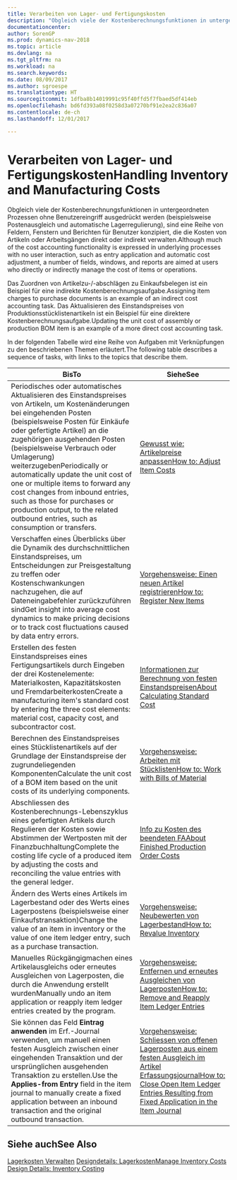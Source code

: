 ```yaml
---
title: Verarbeiten von Lager- und Fertigungskosten
description: "Obgleich viele der Kostenberechnungsfunktionen in untergeordneten Prozessen ohne Benutzereingriff ausgedrückt werden (beispielsweise Postenausgleich und automatische Lagerregulierung), sind eine Reihe von Feldern, Fenstern und Berichten für Benutzer konzipiert, die die Kosten von Artikeln oder Arbeitsgängen direkt oder indirekt verwalten."
documentationcenter: 
author: SorenGP
ms.prod: dynamics-nav-2018
ms.topic: article
ms.devlang: na
ms.tgt_pltfrm: na
ms.workload: na
ms.search.keywords: 
ms.date: 08/09/2017
ms.author: sgroespe
ms.translationtype: HT
ms.sourcegitcommit: 1dfba8b14019991c95f40ffd5f7fbaed5df414eb
ms.openlocfilehash: bd6fd393a08f0258d3a07270bf91e2ea2c836a07
ms.contentlocale: de-ch
ms.lasthandoff: 12/01/2017

---
```

# <a name="handling-inventory-and-manufacturing-costs"></a><span data-ttu-id="76f95-103">Verarbeiten von Lager- und Fertigungskosten</span><span class="sxs-lookup"><span data-stu-id="76f95-103">Handling Inventory and Manufacturing Costs</span></span>
<span data-ttu-id="76f95-104">Obgleich viele der Kostenberechnungsfunktionen in untergeordneten Prozessen ohne Benutzereingriff ausgedrückt werden (beispielsweise Postenausgleich und automatische Lagerregulierung), sind eine Reihe von Feldern, Fenstern und Berichten für Benutzer konzipiert, die die Kosten von Artikeln oder Arbeitsgängen direkt oder indirekt verwalten.</span><span class="sxs-lookup"><span data-stu-id="76f95-104">Although much of the cost accounting functionality is expressed in underlying processes with no user interaction, such as entry application and automatic cost adjustment, a number of fields, windows, and reports are aimed at users who directly or indirectly manage the cost of items or operations.</span></span>  

 <span data-ttu-id="76f95-105">Das Zuordnen von Artikelzu-/-abschlägen zu Einkaufsbelegen ist ein Beispiel für eine indirekte Kostenberechnungsaufgabe.</span><span class="sxs-lookup"><span data-stu-id="76f95-105">Assigning item charges to purchase documents is an example of an indirect cost accounting task.</span></span> <span data-ttu-id="76f95-106">Das Aktualisieren des Einstandspreises von Produktionsstücklistenartikeln ist ein Beispiel für eine direktere Kostenberechnungsaufgabe.</span><span class="sxs-lookup"><span data-stu-id="76f95-106">Updating the unit cost of assembly or production BOM item is an example of a more direct cost accounting task.</span></span>  

 <span data-ttu-id="76f95-107">In der folgenden Tabelle wird eine Reihe von Aufgaben mit Verknüpfungen zu den beschriebenen Themen erläutert.</span><span class="sxs-lookup"><span data-stu-id="76f95-107">The following table describes a sequence of tasks, with links to the topics that describe them.</span></span>   

|<span data-ttu-id="76f95-108">**Bis**</span><span class="sxs-lookup"><span data-stu-id="76f95-108">**To**</span></span>|<span data-ttu-id="76f95-109">**Siehe**</span><span class="sxs-lookup"><span data-stu-id="76f95-109">**See**</span></span>|  
|------------|-------------|  
|<span data-ttu-id="76f95-110">Periodisches oder automatisches Aktualisieren des Einstandspreises von Artikeln, um Kostenänderungen bei eingehenden Posten (beispielsweise Posten für Einkäufe oder gefertigte Artikel) an die zugehörigen ausgehenden Posten (beispielsweise Verbrauch oder Umlagerung) weiterzugeben</span><span class="sxs-lookup"><span data-stu-id="76f95-110">Periodically or automatically update the unit cost of one or multiple items to forward any cost changes from inbound entries, such as those for purchases or production output, to the related outbound entries, such as consumption or transfers.</span></span>|[<span data-ttu-id="76f95-111">Gewusst wie: Artikelpreise anpassen</span><span class="sxs-lookup"><span data-stu-id="76f95-111">How to: Adjust Item Costs</span></span>](inventory-how-adjust-item-costs.md)|  
|<span data-ttu-id="76f95-112">Verschaffen eines Überblicks über die Dynamik des durchschnittlichen Einstandspreises, um Entscheidungen zur Preisgestaltung zu treffen oder Kostenschwankungen nachzugehen, die auf Dateneingabefehler zurückzuführen sind</span><span class="sxs-lookup"><span data-stu-id="76f95-112">Get insight into average cost dynamics to make pricing decisions or to track cost fluctuations caused by data entry errors.</span></span>|[<span data-ttu-id="76f95-113">Vorgehensweise: Einen neuen Artikel registrieren</span><span class="sxs-lookup"><span data-stu-id="76f95-113">How to: Register New Items</span></span>](inventory-how-register-new-items.md)|  
|<span data-ttu-id="76f95-114">Erstellen des festen Einstandspreises eines Fertigungsartikels durch Eingeben der drei Kostenelemente: Materialkosten, Kapazitätskosten und Fremdarbeiterkosten</span><span class="sxs-lookup"><span data-stu-id="76f95-114">Create a manufacturing item's standard cost by entering the three cost elements: material cost, capacity cost, and subcontractor cost.</span></span>|[<span data-ttu-id="76f95-115">Informationen zur Berechnung von festen Einstandspreisen</span><span class="sxs-lookup"><span data-stu-id="76f95-115">About Calculating Standard Cost</span></span>](finance-about-calculating-standard-cost.md)|  
|<span data-ttu-id="76f95-116">Berechnen des Einstandspreises eines Stücklistenartikels auf der Grundlage der Einstandspreise der zugrundeliegenden Komponenten</span><span class="sxs-lookup"><span data-stu-id="76f95-116">Calculate the unit cost of a BOM item based on the unit costs of its underlying components.</span></span>|[<span data-ttu-id="76f95-117">Vorgehensweise: Arbeiten mit Stücklisten</span><span class="sxs-lookup"><span data-stu-id="76f95-117">How to: Work with Bills of Material</span></span>](inventory-how-work-BOMs.md)|  
|<span data-ttu-id="76f95-118">Abschliessen des Kostenberechnungs-Lebenszyklus eines gefertigten Artikels durch Regulieren der Kosten sowie Abstimmen der Wertposten mit der Finanzbuchhaltung</span><span class="sxs-lookup"><span data-stu-id="76f95-118">Complete the costing life cycle of a produced item by adjusting the costs and reconciling the value entries with the general ledger.</span></span>|[<span data-ttu-id="76f95-119">Info zu Kosten des beendeten FA</span><span class="sxs-lookup"><span data-stu-id="76f95-119">About Finished Production Order Costs</span></span>](finance-about-finished-production-order-costs.md)|  
|<span data-ttu-id="76f95-120">Ändern des Werts eines Artikels im Lagerbestand oder des Werts eines Lagerpostens (beispielsweise einer Einkaufstransaktion)</span><span class="sxs-lookup"><span data-stu-id="76f95-120">Change the value of an item in inventory or the value of one item ledger entry, such as a purchase transaction.</span></span>|[<span data-ttu-id="76f95-121">Vorgehensweise: Neubewerten von Lagerbestand</span><span class="sxs-lookup"><span data-stu-id="76f95-121">How to: Revalue Inventory</span></span>](inventory-how-revalue-inventory.md)|
|<span data-ttu-id="76f95-122">Manuelles Rückgängigmachen eines Artikelausgleichs oder erneutes Ausgleichen von Lagerposten, die durch die Anwendung erstellt wurden</span><span class="sxs-lookup"><span data-stu-id="76f95-122">Manually undo an item application or reapply item ledger entries created by the program.</span></span>|[<span data-ttu-id="76f95-123">Vorgehensweise: Entfernen und erneutes Ausgleichen von Lagerposten</span><span class="sxs-lookup"><span data-stu-id="76f95-123">How to: Remove and Reapply Item Ledger Entries</span></span>](finance-how-to-remove-and-reapply-item-entries.md)|  
|<span data-ttu-id="76f95-124">Sie können das Feld **Eintrag anwenden** im Erf.-Journal verwenden, um manuell einen festen Ausgleich zwischen einer eingehenden Transaktion und der ursprünglichen ausgehenden Transaktion zu erstellen.</span><span class="sxs-lookup"><span data-stu-id="76f95-124">Use the **Applies-from Entry** field in the item journal to manually create a fixed application between an inbound transaction and the original outbound transaction.</span></span>|[<span data-ttu-id="76f95-125">Vorgehensweise: Schliessen von offenen Lagerposten aus einem festen Ausgleich im Artikel Erfassungsjournal</span><span class="sxs-lookup"><span data-stu-id="76f95-125">How to: Close Open Item Ledger Entries Resulting from Fixed Application in the Item Journal</span></span>](finance-how-to-close-open-item-ledger-entries-resulting-from-fixed-application-in-the-item-journal.md)|  

## <a name="see-also"></a><span data-ttu-id="76f95-126">Siehe auch</span><span class="sxs-lookup"><span data-stu-id="76f95-126">See Also</span></span>  
<span data-ttu-id="76f95-127">[Lagerkosten Verwalten](finance-manage-inventory-costs.md)
[Designdetails: Lagerkosten](design-details-inventory-costing.md)</span><span class="sxs-lookup"><span data-stu-id="76f95-127">[Manage Inventory Costs](finance-manage-inventory-costs.md)
[Design Details: Inventory Costing](design-details-inventory-costing.md)</span></span>

